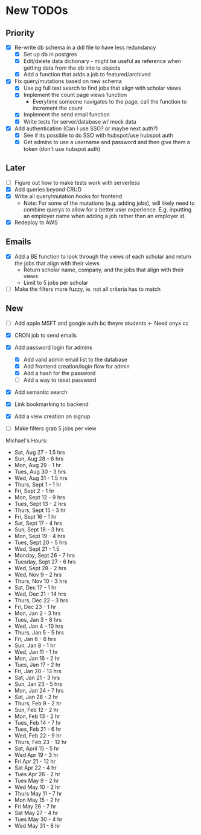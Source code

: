 # New TODOs
## Priority
- [X] Re-write db schema in a ddl file to have less redundancy
    - [X] Set up db in postgres
    - [X] Edit/delete data dictionary - might be useful as reference when getting data from the db into ts objects
    - [X] Add a function that adds a job to featured/archived
- [X] Fix query/mutations based on new schema
    - [X] Use pg full text search to find jobs that align with scholar views
    - [X] Implement the count page views function
        - Everytime someone navigates to the page, call the function to increment the count
    - [X] Implement the send email function
    - [X] Write tests for server/database w/ mock data
- [X] Add authentication (Can I use SSO? or maybe next auth?)
    - [X] See if its possible to do SSO with hubspot/use hubspot auth 
    - [X] Get admins to use a username and password and then give them a token (don't use hubspot auth)
## Later
- [ ] Figure out how to make tests work with serverless
- [X] Add queries beyond CRUD
- [X] Write all query/mutation hooks for frontend
    - Note: For some of the mutations (e.g. adding jobs), will likely need to combine
        querys to allow for a better user experience. E.g. inputting an employer name
        when adding a job rather than an employer id.
- [X] Redeploy to AWS

## Emails
- [X] Add a BE function to look through the views of each scholar and return the jobs that align with their views
    - Return scholar name, company, and the jobs that align with their views
    - Limit to 5 jobs per scholar
- [ ] Make the filters more fuzzy, ie. not all criteria has to match

## New

- [ ] Add apple MSFT and google auth bc theyre students <- Need onyx cc
- [X] CRON job to send emails
- [X] Add password login for admins
    - [X] Add valid admin email list to the database
    - [X] Add frontend creation/login flow for admin
    - [X] Add a hash for the password
    - [ ] Add a way to reset password
- [X] Add semantic search
- [X] Link bookmarking to backend
- [X] Add a view creation on signup
- [ ] Make filters grab 5 jobs per view
 

Michael's Hours:
- Sat, Aug 27 - 1.5 hrs
- Sun, Aug 28 - 6 hrs
- Mon, Aug 29 - 1 hr
- Tues, Aug 30 - 3 hrs
- Wed, Aug 31 - 1.5 hrs 
- Thurs, Sept 1 - 1 hr
- Fri, Sept 2 - 1 hr
- Mon, Sept 12 - 9 hrs
- Tues, Sept 13 - 2 hrs
- Thurs, Sept 15 - 3 hr
- Fri, Sept 16 - 1 hr
- Sat, Sept 17 - 4 hrs
- Sun, Sept 18 - 3 hrs
- Mon, Sept 19 - 4 hrs
- Tues, Sept 20 - 5 hrs
- Wed, Sept 21 - 1.5
- Monday, Sept 26 - 7 hrs
- Tuesday, Sept 27 - 6 hrs
- Wed, Sept 28 - 2 hrs
- Wed, Nov 9 - 2 hrs
- Thurs, Nov 10 - 3 hrs
- Sat, Dec 17 - 1 hr
- Wed, Dec 21 - 14 hrs
- Thurs, Dec 22 - 3 hrs
- Fri, Dec 23 - 1 hr
- Mon, Jan 2 - 3 hrs
- Tues, Jan 3 - 8 hrs
- Wed, Jan 4 - 10 hrs
- Thurs, Jan 5 - 5 hrs
- Fri, Jan 6 - 6 hrs
- Sun, Jan 8 - 1 hr
- Wed, Jan 11 - 1 hr
- Mon, Jan 16 - 2 hr
- Tues, Jan 17 - 2 hr
- Fri, Jan 20 - 13 hrs
- Sat, Jan 21 - 3 hrs
- Sun, Jan 23 - 5 hrs
- Mon, Jan 24 - 7 hrs
- Sat, Jan 28 - 2 hr
- Thurs, Feb 9 - 2 hr
- Sun, Feb 12 - 2 hr
- Mon, Feb 13 - 2 hr
- Tues, Feb 14 - 7 hr
- Tues, Feb 21 - 6 hr
- Wed, Feb 22 - 9 hr
- Thurs, Feb 23 - 12 hr
- Sat, April 15 - 5 hr
- Wed Apr 19 - 3 hr
- Fri Apr 21 - 12 hr
- Sat Apr 22 - 4 hr
- Tues Apr 26 - 2 hr
- Tues May 9 - 2 hr
- Wed May 10 - 2 hr
- Thurs May 11 - 7 hr
- Mon May 15 - 2 hr
- Fri May 26 - 7 hr
- Sat May 27 - 4 hr
- Tues May 30 - 4 hr
- Wed May 31 - 8 hr